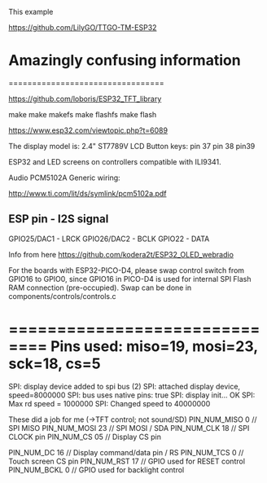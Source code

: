 This example 

https://github.com/LilyGO/TTGO-TM-ESP32



# Amazingly confusing information
=================================

https://github.com/loboris/ESP32_TFT_library

make
make makefs
make flashfs
make flash


https://www.esp32.com/viewtopic.php?t=6089




The display model is: 2.4" ST7789V LCD
Button keys: pin 37 pin 38 pin39

ESP32 and LED screens on controllers compatible with ILI9341.



Audio PCM5102A Generic wiring:

http://www.ti.com/lit/ds/symlink/pcm5102a.pdf

ESP pin   - I2S signal
----------------------
GPIO25/DAC1   - LRCK
GPIO26/DAC2   - BCLK
GPIO22        - DATA


Info from here
https://github.com/kodera2t/ESP32_OLED_webradio

For the boards with ESP32-PICO-D4, please swap control switch from GPIO16 to GPIO0, since GPIO16 in PICO-D4 is used for internal SPI Flash RAM connection (pre-occupied). Swap can be done in components/controls/controls.c



==============================
Pins used: miso=19, mosi=23, sck=18, cs=5
==============================

SPI: display device added to spi bus (2)
SPI: attached display device, speed=8000000
SPI: bus uses native pins: true
SPI: display init...
OK
SPI: Max rd speed = 1000000
SPI: Changed speed to 40000000



These did a job for me (->TFT control; not sound/SD)
PIN_NUM_MISO 0 // SPI MISO
PIN_NUM_MOSI 23 // SPI MOSI / SDA
PIN_NUM_CLK 18 // SPI CLOCK pin
PIN_NUM_CS 05 // Display CS pin

PIN_NUM_DC 16 // Display command/data pin / RS
PIN_NUM_TCS 0 // Touch screen CS pin
PIN_NUM_RST 17 // GPIO used for RESET control
PIN_NUM_BCKL 0 // GPIO used for backlight control